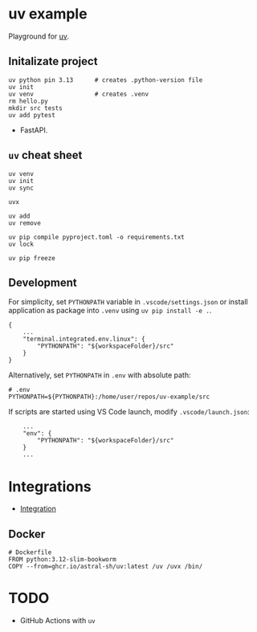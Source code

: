 # uv example

Playground for [uv](https://docs.astral.sh/uv/).

## Initalizate project

```
uv python pin 3.13      # creates .python-version file
uv init
uv venv                 # creates .venv 
rm hello.py
mkdir src tests
uv add pytest
```

+ FastAPI.


## `uv` cheat sheet

```
uv venv
uv init 
uv sync

uvx

uv add
uv remove

uv pip compile pyproject.toml -o requirements.txt
uv lock

uv pip freeze
```



## Development

For simplicity, set `PYTHONPATH` variable in `.vscode/settings.json` or install application as package into `.venv` using `uv pip install -e .`. 

```
{
    ...
    "terminal.integrated.env.linux": {
        "PYTHONPATH": "${workspaceFolder}/src"
    }
}
```

Alternatively, set `PYTHONPATH` in `.env` with absolute path:

```
# .env
PYTHONPATH=${PYTHONPATH}:/home/user/repos/uv-example/src
```

If scripts are started using VS Code launch, modify `.vscode/launch.json`:

```
    ...
    "env": {
        "PYTHONPATH": "${workspaceFolder}/src"
    }
    ...
```

# Integrations 

* [Integration](https://docs.astral.sh/uv/guides/integration/)

## Docker

```
# Dockerfile
FROM python:3.12-slim-bookworm
COPY --from=ghcr.io/astral-sh/uv:latest /uv /uvx /bin/
```

# TODO

- GitHub Actions with `uv`